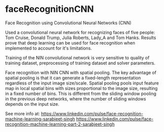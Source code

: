 # faceRecognitionCNN
Face Recognition using Convolutional Neural Networks (CNN)

Used a convolutional neural network for recognizing faces of five people: Tom Cruise, Donald Trump, Julia Roberts, Lady_A and Tom Hanks. Results prove that deep learning can be used for face recognition when implemented to account for it's limitations.

Training of the NIN convolutional network is very sensitive to quality of training dataset, preprocessing of training dataset and solver parameters.

Face recognition with NIN CNN with spatial pooling. The key advantage of spatial pooling is that it can generate a fixed-length representation regardless of the input image size/scale. Spatial pooling pools input feature map in local spatial bins with sizes proportional to the image size, resulting in a fixed number of bins. This is different from the sliding window pooling in the previous deep networks, where the number of sliding windows depends on the input size.


See more info at:
https://www.linkedin.com/pulse/face-recognition-machine-learning-sarabjeet-singh
https://www.linkedin.com/pulse/face-recognition-machine-learning-part-2-sarabjeet-singh
